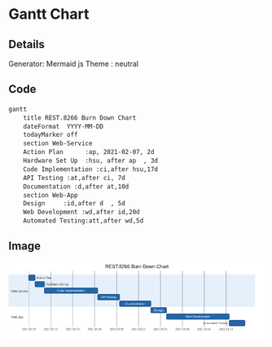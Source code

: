 # Gantt Chart

## Details
Generator: Mermaid js 
Theme : neutral 

## Code

```markdown
gantt
    title REST.8266 Burn Down Chart
    dateFormat  YYYY-MM-DD
    todayMarker off
    section Web-Service
    Action Plan      :ap, 2021-02-07, 2d
    Hardware Set Up  :hsu, after ap  , 3d
    Code Implementation :ci,after hsu,17d
    API Testing :at,after ci, 7d
    Documentation :d,after at,10d
    section Web-App
    Design     :id,after d  , 5d
    Web Development :wd,after id,20d
    Automated Testing:att,after wd,5d
```

## Image

![gantt chart](ganttmjs.png)